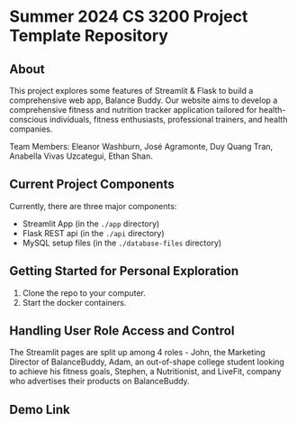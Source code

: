 # Summer 2024 CS 3200 Project Template Repository

## About

This project explores some features of Streamlit & Flask to build a comprehensive web app, Balance Buddy. Our website aims to develop a comprehensive fitness and nutrition tracker application tailored for health-conscious individuals, fitness enthusiasts, professional trainers, and health companies.

Team Members: Eleanor Washburn, José Agramonte, Duy Quang Tran, Anabella Vivas Uzcategui, Ethan Shan.

## Current Project Components

Currently, there are three major components:
- Streamlit App (in the `./app` directory)
- Flask REST api (in the `./api` directory)
- MySQL setup files (in the `./database-files` directory)

## Getting Started for Personal Exploration
1. Clone the repo to your computer. 
2. Start the docker containers. 

## Handling User Role Access and Control

The Streamlit pages are split up among 4 roles - John, the Marketing Director of BalanceBuddy, Adam, an out-of-shape college student looking to achieve his fitness goals, Stephen, a Nutritionist, and LiveFit, company who advertises their products on BalanceBuddy. 

## Demo Link

 
